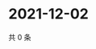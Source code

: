 # 2021-12-02

共 0 条

<!-- BEGIN WEIBO -->
<!-- 最后更新时间 Thu Dec 02 2021 12:00:38 GMT+0800 (China Standard Time) -->

<!-- END WEIBO -->
